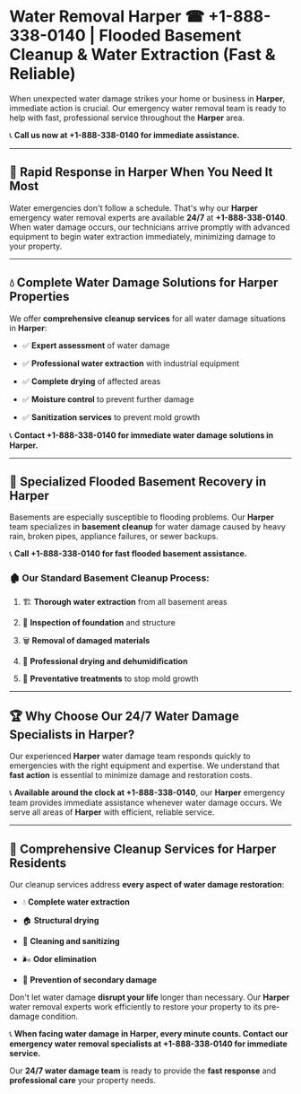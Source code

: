 # Water Removal Harper ☎ +1-888-338-0140 | Flooded Basement Cleanup & Water Extraction (Fast & Reliable)

When unexpected water damage strikes your home or business in **Harper**, immediate action is crucial. Our emergency water removal team is ready to help with fast, professional service throughout the **Harper** area. 

📞 **Call us now at +1-888-338-0140 for immediate assistance.**
---
## 🚀 Rapid Response in Harper When You Need It Most
Water emergencies don't follow a schedule. That's why our **Harper** emergency water removal experts are available **24/7** at **+1-888-338-0140**. When water damage occurs, our technicians arrive promptly with advanced equipment to begin water extraction immediately, minimizing damage to your property.
---
## 💧 Complete Water Damage Solutions for Harper Properties
We offer **comprehensive cleanup services** for all water damage situations in **Harper**:
- ✅ **Expert assessment** of water damage  
- ✅ **Professional water extraction** with industrial equipment  
- ✅ **Complete drying** of affected areas  
- ✅ **Moisture control** to prevent further damage  
- ✅ **Sanitization services** to prevent mold growth  
📞 **Contact +1-888-338-0140 for immediate water damage solutions in Harper.**
---
## 🌊 Specialized Flooded Basement Recovery in Harper
Basements are especially susceptible to flooding problems. Our **Harper** team specializes in **basement cleanup** for water damage caused by heavy rain, broken pipes, appliance failures, or sewer backups. 
📞 **Call +1-888-338-0140 for fast flooded basement assistance.**
### 🏚️ Our Standard Basement Cleanup Process:
1. 🏗️ **Thorough water extraction** from all basement areas  
2. 🔎 **Inspection of foundation** and structure  
3. 🗑️ **Removal of damaged materials**  
4. 💨 **Professional drying and dehumidification**  
5. 🚫 **Preventative treatments** to stop mold growth  
---
## 🏆 Why Choose Our 24/7 Water Damage Specialists in Harper?
Our experienced **Harper** water damage team responds quickly to emergencies with the right equipment and expertise. We understand that **fast action** is essential to minimize damage and restoration costs.
📞 **Available around the clock at +1-888-338-0140**, our **Harper** emergency team provides immediate assistance whenever water damage occurs. We serve all areas of **Harper** with efficient, reliable service.
---
## 🧹 Comprehensive Cleanup Services for Harper Residents
Our cleanup services address **every aspect of water damage restoration**:
- 💧 **Complete water extraction**  
- 🏠 **Structural drying**  
- 🧼 **Cleaning and sanitizing**  
- 🌬️ **Odor elimination**  
- 🚫 **Prevention of secondary damage**  
Don't let water damage **disrupt your life** longer than necessary. Our **Harper** water removal experts work efficiently to restore your property to its pre-damage condition.
📞 **When facing water damage in Harper, every minute counts. Contact our emergency water removal specialists at +1-888-338-0140 for immediate service.**
Our **24/7 water damage team** is ready to provide the **fast response** and **professional care** your property needs.
